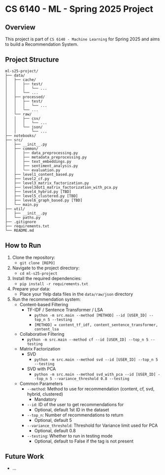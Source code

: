 # CS 6140 - ML - Spring 2025 Project

## Overview

This project is part of `CS 6140 - Machine Learning` for Spring 2025 and aims to build a Recommendation System.

## Project Structure

```
ml-s25-project/
├── data/
│   ├── cache/
│   │   ├── test/
│   │   │   └── ...
│   │   └── ...
│   ├── processed/
│   │   ├── test/
│   │   │   └── ...
│   │   └── ...
│   └── raw/
│   │   ├── csv/
│   │   │   └── ...
│   │   └── json/
│   │       └── ...
├── notebooks/
├── src/
│   ├── __init__.py
│   ├── common/
│   │   ├── data_preprocessing.py
│   │   ├── metadata_preprocessing.py
│   │   ├── text_embeddings.py
│   │   ├── sentiment_analysis.py
│   │   └── evaluation.py
│   ├── level1_content_based.py
│   ├── level2_cf.py
│   ├── level3_matrix_factorization.py
│   ├── level3dot1_matrix_factorization_with_pca.py
│   ├── level4_hybrid.py [TBD]
│   ├── level5_clustered.py [TBD]
│   ├── level6_graph_based.py [TBD]
│   └── main.py
├── util/
│   ├── __init__.py
│   └── paths.py
├── .gitignore
├── requirements.txt
└── README.md
```

## How to Run

1. Clone the repository:
    - `git clone [REPO]`
2. Navigate to the project directory:
    - `cd ml-s25-project`
3. Install the required dependencies:
    - `pip install -r requirements.txt`
4. Prepare your data:
    - Place your Yelp data files in the `data/raw/json` directory
5. Run the recommendation system:
    - Content-based Filtering
        - TF-IDF / Sentence Transformer / LSA
            - `python -m src.main --method [METHOD] --id [USER_ID] --top_n 5 --testing`
            - `[METHOD] = content_tf_idf, content_sentence_transformer, content_lsa`
    - Collaborative Filtering
        - `python -m src.main --method cf --id [USER_ID] --top_n 5 --testing`
    - Matrix Factorization
        - SVD
            - `python -m src.main --method svd --id [USER_ID] --top_n 5 --testing`
        - SVD with PCA
            - `python -m src.main --method svd_with_pca --id [USER_ID] --top_n 5 --variance_threshold 0.8 --testing`
    - Common Parameters
        - `--method`: Method to use for recommendation (content, cf, svd, hybrid, clustered)
            - Mandatory
        - `--id`: ID of the user to get recommendations for
            - Optional, default 1st ID in the dataset
        - `--top_n`: Number of recommendations to return
            - Optional, default 5
        - `--variance_threshold`: Threshold for Variance limit used for PCA
            - Optional, default 0.8
        - `--testing`: Whether to run in testing mode
            - Optional, default to False if the tag is not present

## Future Work

- ...
